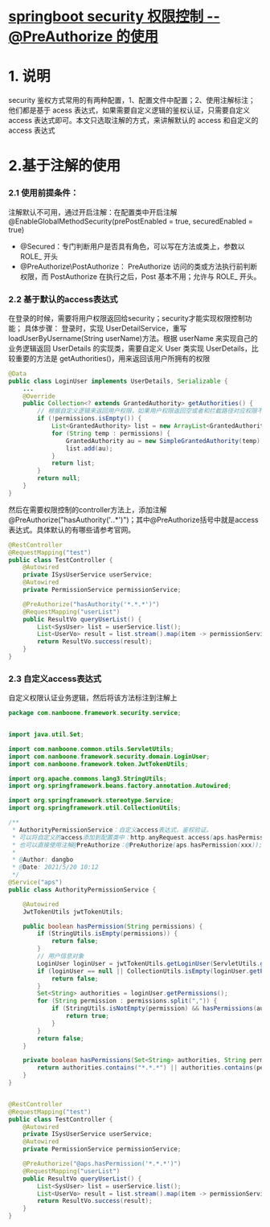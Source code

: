 # [springboot security 权限控制 -- @PreAuthorize 的使用](https://www.cnblogs.com/dxiaodang/p/14793984.html)
# 1. 说明
security 鉴权方式常用的有两种配置，1、配置文件中配置；2、使用注解标注；他们都是基于 acess 表达式，如果需要自定义逻辑的鉴权认证，只需要自定义 access 表达式即可。本文只选取注解的方式，来讲解默认的 access 和自定义的 access 表达式
# 2.基于注解的使用
### 2.1 使用前提条件：
注解默认不可用，通过开启注解：在配置类中开启注解 @EnableGlobalMethodSecurity(prePostEnabled = true, securedEnabled = true)

- @Secured：专门判断用户是否具有角色，可以写在方法或类上，参数以 ROLE_ 开头
- @PreAuthorize\PostAuthorize： PreAuthorize 访问的类或方法执行前判断权限，而 PostAuthorize 在执行之后，Post 基本不用；允许与 ROLE_ 开头。
### 2.2 基于默认的access表达式
在登录的时候，需要将用户权限返回给security；security才能实现权限控制功能；
具体步骤：
登录时，实现 UserDetailService，重写 loadUserByUsername(String userName)方法。根据 userName 来实现自己的业务逻辑返回 UserDetails 的实现类，需要自定义 User 类实现 UserDetails，比较重要的方法是 getAuthorities()，用来返回该用户所拥有的权限
```java
@Data
public class LoginUser implements UserDetails, Serializable {
    ...
    @Override
    public Collection<? extends GrantedAuthority> getAuthorities() {
        // 根据自定义逻辑来返回用户权限，如果用户权限返回空或者和拦截路径对应权限不同，验证不通过
        if (!permissions.isEmpty()) {
            List<GrantedAuthority> list = new ArrayList<GrantedAuthority>();
            for (String temp : permissions) {
                GrantedAuthority au = new SimpleGrantedAuthority(temp);
                list.add(au);
            }
            return list;
        }
        return null;
    }
}
```
然后在需要权限控制的controller方法上，添加注解@PreAuthorize("hasAuthority('_._.*')")；其中@PreAuthorize括号中就是access表达式。具体默认的有哪些请参考官网。
```java
@RestController
@RequestMapping("test")
public class TestController {
    @Autowired
    private ISysUserService userService;
    @Autowired
    private PermissionService permissionService;

    @PreAuthorize("hasAuthority('*.*.*')")
    @RequestMapping("userList")
    public ResultVo queryUserList() {
        List<SysUser> list = userService.list();
        List<UserVo> result = list.stream().map(item -> permissionService.getUserInfo(item)).collect(Collectors.toList());
        return ResultVo.success(result);
    }
}
```
### 2.3 自定义access表达式
自定义权限认证业务逻辑，然后将该方法标注到注解上
```java
package com.nanboone.framework.security.service;


import java.util.Set;

import com.nanboone.common.utils.ServletUtils;
import com.nanboone.framework.security.domain.LoginUser;
import com.nanboone.framework.token.JwtTokenUtils;

import org.apache.commons.lang3.StringUtils;
import org.springframework.beans.factory.annotation.Autowired;

import org.springframework.stereotype.Service;
import org.springframework.util.CollectionUtils;

/**
 * AuthorityPermissionService：自定义access表达式，鉴权验证。
 * 可以将自定义的access添加到配置类中：http.anyRequest.access(aps.hasPermission(xxx,xxx));
 * 也可以直接使用注解@PreAuthorize：@PreAuthorize(aps.hasPermission(xxx));
 *
 * @Author: dangbo
 * @Date: 2021/5/20 10:12
 */
@Service("aps")
public class AuthorityPermissionService {

    @Autowired
    JwtTokenUtils jwtTokenUtils;

    public boolean hasPermission(String permissions) {
        if (StringUtils.isEmpty(permissions)) {
            return false;
        }
        // 用户信息对象
        LoginUser loginUser = jwtTokenUtils.getLoginUser(ServletUtils.getRequest());
        if (loginUser == null || CollectionUtils.isEmpty(loginUser.getPermissions())) {
            return false;
        }
        Set<String> authorities = loginUser.getPermissions();
        for (String permission : permissions.split(",")) {
            if (StringUtils.isNotEmpty(permission) && hasPermissions(authorities, permission)) {
                return true;
            }
        }
        return false;
    }

    private boolean hasPermissions(Set<String> authorities, String permission) {
        return authorities.contains("*.*.*") || authorities.contains(permission.trim());
    }
}


@RestController
@RequestMapping("test")
public class TestController {
    @Autowired
    private ISysUserService userService;
    @Autowired
    private PermissionService permissionService;

    @PreAuthorize("@aps.hasPermission('*.*.*')")
    @RequestMapping("userList")
    public ResultVo queryUserList() {
        List<SysUser> list = userService.list();
        List<UserVo> result = list.stream().map(item -> permissionService.getUserInfo(item)).collect(Collectors.toList());
        return ResultVo.success(result);
    }
}
```
